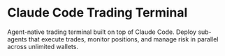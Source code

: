 # Claude Code Trading Terminal

Agent-native trading terminal built on top of Claude Code. Deploy sub-agents that execute trades, monitor positions, and manage risk in parallel across unlimited wallets.